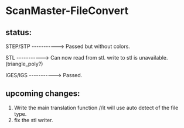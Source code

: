 # ScanMaster-FileConvert
## status:
STEP/STP -----------> Passed but without colors.

STL      -----------> Can now read from stl. write to stl is unavailable. (triangle_poly?)

IGES/IGS -----------> Passed.

## upcoming changes:
1. Write the main translation function //it will use auto detect of the file type.
2. fix the stl writer.
